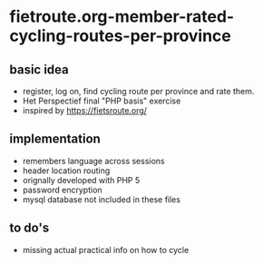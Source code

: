 # fietroute.org-member-rated-cycling-routes-per-province

## basic idea
- register, log on, find cycling route per province and rate them.
- Het Perspectief final "PHP basis" exercise
- inspired by https://fietsroute.org/

## implementation
- remembers language across sessions
- header location routing
- orignally developed with PHP 5
- password encryption 
- mysql database not included in these files

## to do's
- missing actual practical info on how to cycle

